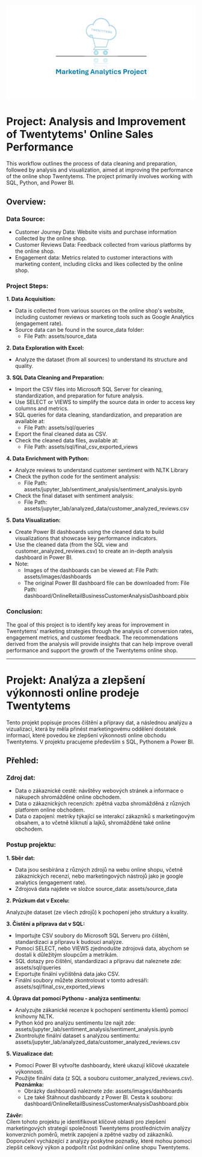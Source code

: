 ![header image](assets/images/company_logo/1.png)

# Project: Analysis and Improvement of Twentytems' Online Sales Performance

This workflow outlines the process of data cleaning and preparation, followed by analysis and visualization, aimed at improving the performance of the online shop Twentytems. The project primarily involves working with SQL, Python, and Power BI.

## Overview:

### Data Source:

- Customer Journey Data: Website visits and purchase information collected by the online shop.  
- Customer Reviews Data: Feedback collected from various platforms by the online shop.    
- Engagement data: Metrics related to customer interactions with marketing content, including clicks and likes collected by the online shop.  

### Project Steps:  

**1. Data Acquisition:**  
  - Data is collected from various sources on the online shop's website, including customer reviews or marketing tools such as Google Analytics (engagement rate). 
  - Source data can be found in the source_data folder:
      - File Path: assets/source_data  
    
**2. Data Exploration with Excel:**  
  - Analyze the dataset (from all sources) to understand its structure and quality.  

**3. SQL Data Cleaning and Preparation:**  
  - Import the CSV files into Microsoft SQL Server for cleaning, standardization, and preparation for future analysis.  
  - Use SELECT or VIEWS to simplify the source data in order to access key columns and metrics.  
  - SQL queries for data cleaning, standardization, and preparation are available at:  
    - File Path: assets/sql/queries  
  - Export the final cleaned data as CSV.  
  - Check the cleaned data files, available at:  
    - File Path: assets/sql/final_csv_exported_views  

**4. Data Enrichment with Python:**  
  - Analyze reviews to understand customer sentiment with NLTK Library  
  - Check the python code for the sentiment analysis:  
    - File Path: assets/jupyter_lab/sentiment_analysis/sentiment_analysis.ipynb  
  - Check the final dataset with sentiment analysis:  
    - File Path: assets/jupyter_lab/analyzed_data/customer_analyzed_reviews.csv  

**5. Data Visualization:**  
  - Create Power BI dashboards using the cleaned data to build visualizations that showcase key performance indicators.  
  - Use the cleaned data (from the SQL view and customer_analyzed_reviews.csv) to create an in-depth analysis dashboard in Power BI.  
  - Note:  
    - Images of the dashboards can be viewed at:
      File Path: assets/images/dashboards  
    - The original Power BI dashboard file can be downloaded from:
      File Path: dashboard/OnlineRetailBusinessCustomerAnalysisDashboard.pbix  

### Conclusion:  
The goal of this project is to identify key areas for improvement in Twentytems' marketing strategies through the analysis of conversion rates, engagement metrics, and customer feedback. The recommendations derived from the analysis will provide insights that can help improve overall performance and support the growth of the Twentytems online shop.  

---

# Projekt: Analýza a zlepšení výkonnosti online prodeje Twentytems  

Tento projekt popisuje proces čištění a přípravy dat, a následnou analýzu a vizualizaci, která by měla přinést marketingovému oddělení dostatek informací, které povedou ke zlepšení výkonnosti online obchodu Twentytems. V projektu pracujeme především s SQL, Pythonem a Power BI.

## Přehled:

### Zdroj dat:

- Data o zákaznické cestě: návštěvy webových stránek a informace o nákupech shromážděné online obchodem.
- Data o zákaznických recenzích: zpětná vazba shromážděná z různých platforem online obchodem.
- Data o zapojení: metriky týkající se interakcí zákazníků s marketingovým obsahem, a to včetně kliknutí a lajků, shromážděné také online obchodem.

### Postup projektu:

**1. Sběr dat:**  

- Data jsou sesbírána z různých zdrojů na webu online shopu, včetně zákaznických recenzí, nebo marketingových nástrojů jako je google analytics (engagement rate).  
- Zdrojová data najdete ve složce source_data: assets/source_data  

**2. Průzkum dat v Excelu:**  

Analyzujte dataset (ze všech zdrojů) k pochopení jeho struktury a kvality.  

**3. Čistění a příprava dat v SQL:**  

- Importujte CSV soubory do Microsoft SQL Serveru pro čištění, standardizaci a přípravu k budoucí analýze.  
- Pomocí SELECT, nebo VIEWS zjednodušte zdrojová data, abychom se dostali k důležitým sloupcům a metrikám.  
- SQL dotazy pro čištění, standardizaci a přípravu dat naleznete zde: assets/sql/queries  
- Exportujte finální vyčištěná data jako CSV.  
- Finální soubory můžete zkontrolovat v tomto adresáři: assets/sql/final_csv_exported_views  
    
**4. Úprava dat pomocí Pythonu - analýza sentimentu:**  

- Analyzujte zákanické recenze k pochopení sentimentu klientů pomocí knihovny NLTK.  
- Python kód pro analýzu sentimentu lze najít zde: assets/jupyter_lab/sentiment_analysis/sentiment_analysis.ipynb  
- Zkontrolujte finální dataset s analýzou sentimentu: assets/jupyter_lab/analyzed_data/customer_analyzed_reviews.csv
  
**5. Vizualizace dat:**  

- Pomocí Power BI vytvořte dashboardy, které ukazují klíčové ukazatele výkonnosti.  
- Použijte finální data (z SQL a souboru customer_analyzed_reviews.csv).  
**Poznámka:**
  - Obrázky dashboardů naleznete zde: assets/images/dashboards  
  - Lze také Stáhnout dashboardy z Power BI. Cesta k souboru: dashboard/OnlineRetailBusinessCustomerAnalysisDashboard.pbix  

**Závěr:**  
Cílem tohoto projektu je identifikovat klíčové oblasti pro zlepšení marketingových strategií společnosti Twentytems prostřednictvím analýzy konverzních poměrů, metrik zapojení a zpětné vazby od zákazníků. Doporučení vycházející z analýzy poskytne poznatky, které mohou pomoci zlepšit celkový výkon a podpořit růst podnikání online shopu Twentytems.  

